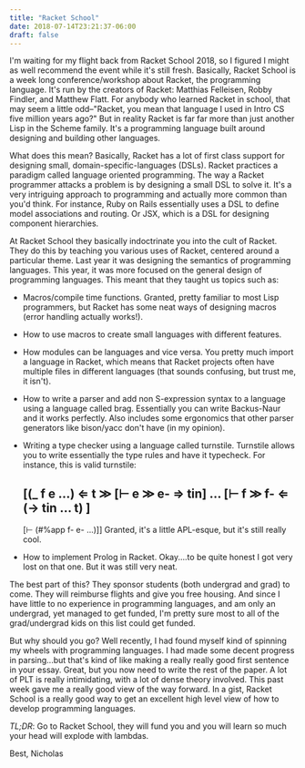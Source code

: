 ```yaml
---
title: "Racket School"
date: 2018-07-14T23:21:37-06:00
draft: false
---
```


I'm waiting for my flight back from Racket School 2018, so I figured I
might as well recommend the event while it's still fresh. Basically,
Racket School is a week long conference/workshop about Racket, the
programming language. It's run by the creators of Racket: Matthias
Felleisen, Robby Findler, and Matthew Flatt. For anybody who learned
Racket in school, that may seem a little odd–"Racket, you mean that
language I used in Intro CS five million years ago?" But in reality
Racket is far far more than just another Lisp in the Scheme
family. It's a programming language built around designing and
building other languages.

What does this mean? Basically, Racket has a lot of first class
support for designing small, domain-specific-languages (DSLs). Racket
practices a paradigm called language oriented programming. The way a
Racket programmer attacks a problem is by designing a small DSL to
solve it. It's a very intriguing approach to programming and actually
more common than you'd think. For instance, Ruby on Rails essentially
uses a DSL to define model associations and routing. Or JSX, which is
a DSL for designing component hierarchies.

At Racket School they basically indoctrinate you into the cult of
Racket. They do this by teaching you various uses of Racket, centered
around a particular theme. Last year it was designing the semantics of
programming languages. This year, it was more focused on the general
design of programming languages. This meant that they taught us topics
such as:

- Macros/compile time functions. Granted, pretty familiar to most Lisp
  programmers, but Racket has some neat ways of designing macros
  (error handling actually works!).
- How to use macros to create small languages with different features.
- How modules can be languages and vice versa. You pretty much import
  a language in Racket, which means that Racket projects often have
  multiple files in different languages (that sounds confusing, but
  trust me, it isn't).
 - How to write a parser and add non S-expression syntax to a language
   using a language called brag. Essentially you can write Backus-Naur
   and it works perfectly. Also includes some ergonomics that other
   parser generators like bison/yacc don't have (in my opinion).
 - Writing a type checker using a language called turnstile. Turnstile
   allows you to write essentially the type rules and have it
   typecheck. For instance, this is valid turnstile:

    [(_ f e ...) ⇐ t ≫
    [⊢ e ≫ e- ⇒ tin] ...
    [⊢ f ≫ f- ⇐ (-> tin ... t) ]
    ----------------
    [⊢ (#%app f- e- ...)]]
Granted, it's a little APL-esque, but it's still really cool.

 - How to implement Prolog in Racket. Okay....to be quite honest I got
   very lost on that one. But it was still very neat.

The best part of this? They sponsor students (both undergrad and grad)
to come. They will reimburse flights and give you free housing. And
since I have little to no experience in programming languages, and am
only an undergrad, yet managed to get funded, I'm pretty sure most to
all of the grad/undergrad kids on this list could get funded.

But why should you go? Well recently, I had found myself kind of
spinning my wheels with programming languages. I had made some decent
progress in parsing...but that's kind of like making a really really
good first sentence in your essay. Great, but you now need to write
the rest of the paper. A lot of PLT is really intimidating, with a lot
of dense theory involved. This past week gave me a really good view of
the way forward. In a gist, Racket School is a really good way to get
an excellent high level view of how to develop programming languages.

_TL;DR_: Go to Racket School, they will fund you and you will learn so
much your head will explode with lambdas.

Best,
Nicholas
